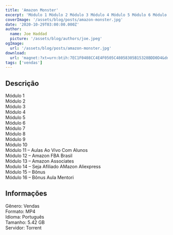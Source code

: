 ```yaml
---
title: 'Amazon Monster'
excerpt: 'Módulo 1 Módulo 2 Módulo 3 Módulo 4 Módulo 5 Módulo 6 Módulo 7 Módulo 8 Módulo 9 Módulo 10 Módulo 11 – Aulas Ao Vivo Com Alunos Módulo 12 – Amazon FBA Brasil Módulo 13 – Amazon Associates Modulo 14 – Seja Afiliado AMazon Aliexpress Mó'
coverImage: '/assets/blog/posts/amazon-monster.jpg'
date: '2020-10-29T03:00:00.000Z'
author:
  name: Joe Haddad
  picture: '/assets/blog/authors/joe.jpeg'
ogImage:
  url: '/assets/blog/posts/amazon-monster.jpg'
download:
  url: 'magnet:?xt=urn:btih:7EC1F0408CC4E4F0505C48058305B15328BDD0D4&dn=Amazon%20Monster&tr=udp%3a%2f%2ftracker.openbittorrent.com%3a1337%2fannounce&tr=udp%3a%2f%2ftracker.opentrackr.org%3a1337%2fannounce'
tags: ['vendas']
---
```

<h2>Descrição</h2>
<p></p><p>Módulo 1<br/>Módulo 2<br/>Módulo 3<br/>Módulo 4<br/>Módulo 5<br/>Módulo 6<br/>Módulo 7<br/>Módulo 8<br/>Módulo 9<br/>Módulo 10<br/>Módulo 11 – Aulas Ao Vivo Com Alunos<br/>Módulo 12 – Amazon FBA Brasil<br/>Módulo 13 – Amazon Associates<br/>Modulo 14 – Seja Afiliado AMazon Aliexpress<br/>Módulo 15 – Bônus<br/>Módulo 16 – Bônus Aula Mentori</p><h2>Informações</h2><p>Gênero: Vendas<br/>Formato: MP4<br/>Idioma: Português<br/>Tamanho: 5.42 GB<br/>Servidor: Torrent</p>